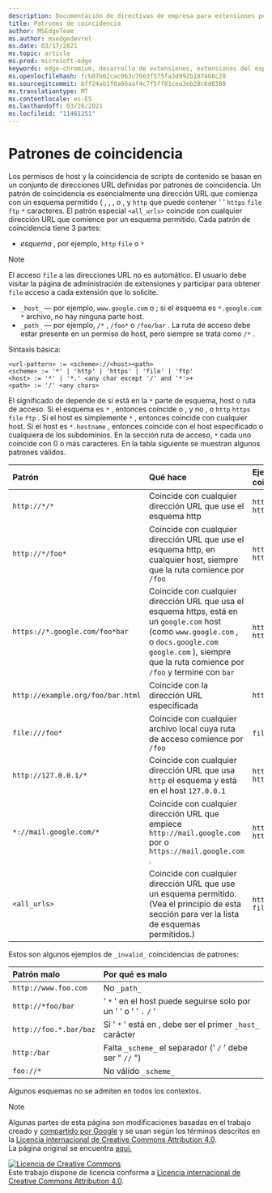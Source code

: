 ```yaml
---
description: Documentación de directivas de empresa para extensiones perimetrales (Chromium).
title: Patrones de coincidencia
author: MSEdgeTeam
ms.author: msedgedevrel
ms.date: 03/17/2021
ms.topic: article
ms.prod: microsoft-edge
keywords: edge-chromium, desarrollo de extensiones, extensiones del explorador, complementos, centro de partners, desarrollador
ms.openlocfilehash: fcb87b62cac063c7663f575fa3d992b187408c28
ms.sourcegitcommit: bff24ab1f0a66aaf4c7f5ff81cea3eb28c6d8380
ms.translationtype: MT
ms.contentlocale: es-ES
ms.lasthandoff: 03/26/2021
ms.locfileid: "11461251"
---
```

<!-- Copyright A. W. Fuchs

   Licensed under the Apache License, Version 2.0 (the "License");
   you may not use this file except in compliance with the License.
   You may obtain a copy of the License at

       https://www.apache.org/licenses/LICENSE-2.0

   Unless required by applicable law or agreed to in writing, software
   distributed under the License is distributed on an "AS IS" BASIS,
   WITHOUT WARRANTIES OR CONDITIONS OF ANY KIND, either express or implied.
   See the License for the specific language governing permissions and
   limitations under the License.  -->  
# <a name="match-patterns"></a>Patrones de coincidencia

Los permisos de host y la coincidencia de scripts de contenido se basan en un conjunto de direcciones URL definidas por patrones de coincidencia.  Un patrón de coincidencia es esencialmente una dirección URL que comienza con un esquema permitido ( , , , o , y `http` que puede contener ' ' `https` `file` `ftp` `*` caracteres.  El patrón especial `<all_urls>` coincide con cualquier dirección URL que comience por un esquema permitido.  Cada patrón de coincidencia tiene 3 partes:  

*   _esquema_ , por ejemplo, `http` `file` o `*`  

> [!NOTE]
> El acceso `file` a las direcciones URL no es automático.  El usuario debe visitar la página de administración de extensiones y participar para obtener `file` acceso a cada extensión que lo solicite.  

*   `_host_` — por ejemplo, `www.google.com` o ; si el esquema es `*.google.com` `*` archivo, no hay ninguna parte host.  
*   `_path_` — por ejemplo, `/*` , `/foo*` o `/foo/bar` .  La ruta de acceso debe estar presente en un permiso de host, pero siempre se trata como `/*` .  

Sintaxis básica:  

```shell
<url-pattern> := <scheme>://<host><path>
<scheme> := '*' | 'http' | 'https' | 'file' | 'ftp'
<host> := '*' | '*.' <any char except '/' and '*'>+
<path> := '/' <any chars>
```  

El significado de depende de si está en la `*` parte de esquema, host o ruta de acceso.  Si el esquema es `*` , entonces coincide o , y no , o `http` `https` `file` `ftp` .  Si el host es simplemente `*` , entonces coincide con cualquier host. Si el host es `*.hostname` , entonces coincide con el host especificado o cualquiera de los subdominios.  En la sección ruta de acceso, `*` cada uno coincide con 0 o más caracteres.  En la tabla siguiente se muestran algunos patrones válidos.  

| Patrón | Qué hace | Ejemplos de direcciones URL que coinciden |  
|:--- |:--- |:--- |  
| `http://*/*` | Coincide con cualquier dirección URL que use el esquema http | `http://www.google.com` `http://example.org/foo/bar.html` |  
| `http://*/foo*` | Coincide con cualquier dirección URL que use el esquema http, en cualquier host, siempre que la ruta comience por `/foo` | `http://example.com/foo/bar.html` `http://www.google.com/foo` |  
| `https://*.google.com/foo*bar` | Coincide con cualquier dirección URL que usa el esquema https, está en un `google.com` host \(como `www.google.com` , o `docs.google.com` `google.com` \), siempre que la ruta comience por `/foo` y termine con `bar` | `https://www.google.com/foo/baz/bar` `https://docs.google.com/foobar` |  
| `http://example.org/foo/bar.html` | Coincide con la dirección URL especificada | `http://example.org/foo/bar.html` |  
|`file:///foo*` | Coincide con cualquier archivo local cuya ruta de acceso comience por `/foo` | `file:///foo/bar.html` `file:///foo` |  
| `http://127.0.0.1/*` | Coincide con cualquier dirección URL que usa `http` el esquema y está en el host `127.0.0.1` | `http://127.0.0.1` `http://127.0.0.1/foo/bar.html` |  
| `*://mail.google.com/*` | Coincide con cualquier dirección URL que empiece `http://mail.google.com` por o `https://mail.google.com` . | `http://mail.google.com/foo/baz/bar` `https://mail.google.com/foobar` |  
| `<all_urls>` | Coincide con cualquier dirección URL que use un esquema permitido. \(Vea el principio de esta sección para ver la lista de esquemas permitidos.\) | `http://example.org/foo/bar.html` `file:///bar/baz.html` |  

Estos son algunos ejemplos de `_invalid_` coincidencias de patrones:

| Patrón malo | Por qué es malo |  
|:--- |:--- |  
| `http://www.foo.com` | No `_path_` |  
| `http://*foo/bar` | ' `*` ' en el host puede seguirse solo por un ' ' o ' ' `.` `/` ' |  
| `http://foo.*.bar/baz` | Si ' `*` ' está en , debe ser el primer `_host_` carácter |  
| `http:/bar` | Falta `_scheme_` el separador \(' `/` ' debe ser " `//` "\) |  
| `foo://*` | No válido `_scheme_` |  

Algunos esquemas no se admiten en todos los contextos.

> [!NOTE]
> Algunas partes de esta página son modificaciones basadas en el trabajo creado y [compartido por Google][GoogleSitePolicies] y se usan según los términos descritos en la [Licencia internacional de Creative Commons Attribution 4.0][CCA4IL].  
> La página original se encuentra [aquí.](https://developer.chrome.com/extensions/match_patterns)  

[![Licencia de Creative Commons][CCby4Image]][CCA4IL]  
Este trabajo dispone de licencia conforme a [Licencia internacional de Creative Commons Attribution 4.0][CCA4IL].  

[CCA4IL]: https://creativecommons.org/licenses/by/4.0  
[CCby4Image]: https://i.creativecommons.org/l/by/4.0/88x31.png  
[GoogleSitePolicies]: https://developers.google.com/terms/site-policies  

